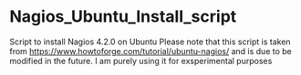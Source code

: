 # Nagios_Ubuntu_Install_script
Script to install Nagios  4.2.0 on Ubuntu
Please note that this script is taken from https://www.howtoforge.com/tutorial/ubuntu-nagios/
and is due to be modified in the future.
I am purely using it for exsperimental purposes
